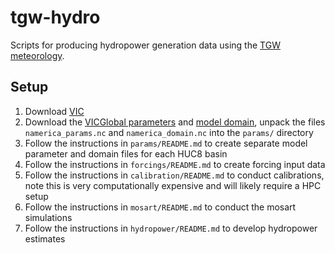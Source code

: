 # tgw-hydro

Scripts for producing hydropower generation data using the [TGW meteorology](https://tgw-data.msdlive.org/).

## Setup 

1. Download [VIC](https://github.com/UW-Hydro/VIC)
2. Download the [VICGlobal parameters](https://zenodo.org/record/5038653/files/parameters_continents.zip?download=1) and [model domain](https://zenodo.org/record/5038653/files/domains.zip?download=1), unpack the files `namerica_params.nc` and `namerica_domain.nc` into the `params/` directory
3. Follow the instructions in `params/README.md` to create separate model parameter and domain files for each  HUC8 basin
4. Follow the instructions in `forcings/README.md` to create forcing input data
5. Follow the instructions in `calibration/README.md` to conduct calibrations, note this is very computationally expensive and will likely require a HPC setup
6. Follow the instructions in `mosart/README.md` to conduct the mosart simulations
7. Follow the instructions in `hydropower/README.md` to develop hydropower estimates 

